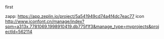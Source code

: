 first

zapp:
https://app.zeplin.io/project/5a541949cd74a4f4dc7eac77
icon
http://www.iconfont.cn/manage/index?spm=a313x.7781069.1998910419.db775f1f3&manage_type=myprojects&projectId=562114